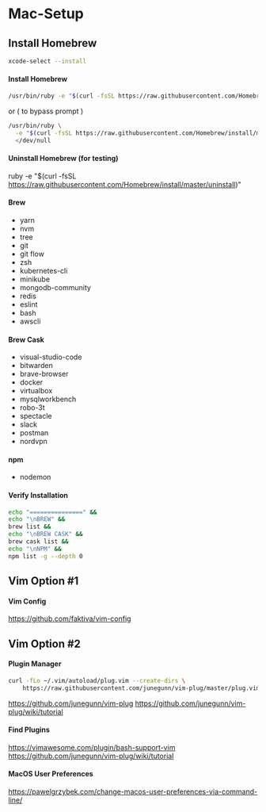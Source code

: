 # Mac-Setup
## Install Homebrew
```sh
xcode-select --install
```
#### Install Homebrew
```sh
/usr/bin/ruby -e "$(curl -fsSL https://raw.githubusercontent.com/Homebrew/install/master/install)"
```
or ( to bypass prompt )
```sh
/usr/bin/ruby \
  -e "$(curl -fsSL https://raw.githubusercontent.com/Homebrew/install/master/install)" \
  </dev/null
  ```
#### Uninstall Homebrew (for testing)
ruby -e "$(curl -fsSL https://raw.githubusercontent.com/Homebrew/install/master/uninstall)"

#### Brew
  - yarn
  - nvm
  - tree
  - git
  - git flow
  - zsh
  - kubernetes-cli
  - minikube
  - mongodb-community
  - redis
  - eslint
  - bash
  - awscli

#### Brew Cask
  - visual-studio-code
  - bitwarden
  - brave-browser
  - docker
  - virtualbox
  - mysqlworkbench
  - robo-3t
  - spectacle
  - slack
  - postman
  - nordvpn

#### npm
  - nodemon
  
  #### Verify Installation
```sh
echo "===============" &&
echo "\nBREW" &&
brew list &&
echo "\nBREW CASK" &&
brew cask list &&
echo "\nNPM" &&
npm list -g --depth 0
```
## Vim Option #1
#### Vim Config
https://github.com/faktiva/vim-config
## Vim Option #2
#### Plugin Manager
```sh
curl -fLo ~/.vim/autoload/plug.vim --create-dirs \
    https://raw.githubusercontent.com/junegunn/vim-plug/master/plug.vim
```
https://github.com/junegunn/vim-plug
https://github.com/junegunn/vim-plug/wiki/tutorial
#### Find Plugins
https://vimawesome.com/plugin/bash-support-vim
https://github.com/junegunn/vim-plug/wiki/tutorial
#### MacOS User Preferences
https://pawelgrzybek.com/change-macos-user-preferences-via-command-line/
